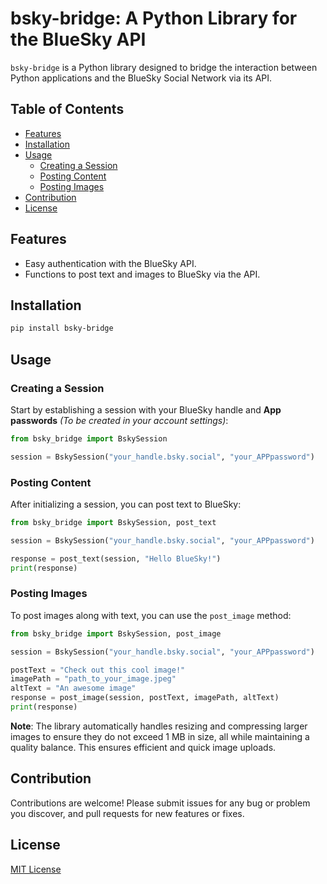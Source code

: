   # bsky-bridge: A Python Library for the BlueSky API

  `bsky-bridge` is a Python library designed to bridge the interaction between Python applications and the BlueSky Social Network via its API.

  ## Table of Contents

  - [Features](#features)
  - [Installation](#installation)
  - [Usage](#usage)
    - [Creating a Session](#creating-a-session)
    - [Posting Content](#posting-content)
    - [Posting Images](#posting-images)
  - [Contribution](#contribution)
  - [License](#license)

  ## Features

  - Easy authentication with the BlueSky API.
  - Functions to post text and images to BlueSky via the API.

  ## Installation

  ```bash
  pip install bsky-bridge
  ```

  ## Usage

  ### Creating a Session

  Start by establishing a session with your BlueSky handle and **App passwords** *(To be created in your account settings)*:

  ```python
  from bsky_bridge import BskySession

  session = BskySession("your_handle.bsky.social", "your_APPpassword")
  ```

  ### Posting Content

  After initializing a session, you can post text to BlueSky:

  ```python
  from bsky_bridge import BskySession, post_text

  session = BskySession("your_handle.bsky.social", "your_APPpassword")

  response = post_text(session, "Hello BlueSky!")
  print(response)
  ```

  ### Posting Images

  To post images along with text, you can use the `post_image` method:

  ```python
  from bsky_bridge import BskySession, post_image

  session = BskySession("your_handle.bsky.social", "your_APPpassword")

  postText = "Check out this cool image!"
  imagePath = "path_to_your_image.jpeg"
  altText = "An awesome image"
  response = post_image(session, postText, imagePath, altText)
  print(response)
  ```

  **Note**: The library automatically handles resizing and compressing larger images to ensure they do not exceed 1 MB in size, all while maintaining a quality balance. This ensures efficient and quick image uploads.

  ## Contribution

  Contributions are welcome! Please submit issues for any bug or problem you discover, and pull requests for new features or fixes.

  ## License

  [MIT License](LICENSE)
